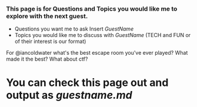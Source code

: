 ### This page is for Questions and Topics you would like me to explore with the next guest.
* Questions you want me to ask Insert *GuestName*
* Topics you would like me to discuss with *GuestName*  (TECH and FUN or of their interest is our format)

For @iancoldwater 
what's the best escape room you've ever played? 
What made it the best?
What about ctf?

# You can check this page out and output as *guestname.md*
